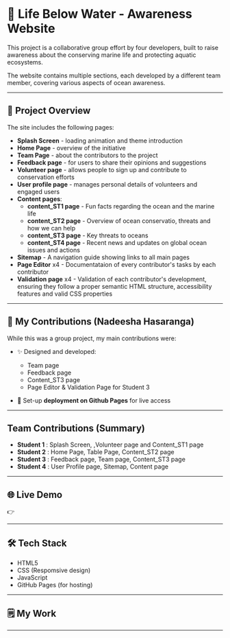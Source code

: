 # 🌊 Life Below Water - Awareness Website

This project is a collaborative group effort by four developers, built to raise awareness about the conserving marine life and protecting aquatic ecosystems.

The website contains multiple sections, each developed by a different team member, covering various aspects of ocean awareness.

---

## 📌 Project Overview

The site includes the following pages:
- **Splash Screen** - loading animation and theme introduction
- **Home Page** - overview of the initiative
- **Team Page** - about the contributors to the project
- **Feedback page** - for users to share their opinions and suggestions
- **Volunteer page** - allows people to sign up and contribute to conservation efforts
- **User profile page** - manages personal details of volunteers and engaged users
- **Content pages**:
  - **content_ST1 page** - Fun facts regarding the ocean and the marine life
  - **content_ST2 page** - Overview of ocean conservatio, threats and how we can help
  - **content_ST3 page** - Key threats to oceans
  - **content_ST4 page** - Recent news and updates on global ocean issues and actions
- **Sitemap** - A navigation guide showing links to all main pages
- **Page Editor** x4 - Documentataion of every contributor's tasks by each contributor
- **Validation page** x4 - Validation of each contributor's development, ensuring they follow a proper semantic HTML structure, accessibility features and valid CSS properties 
 
---

## 🙋 My Contributions (Nadeesha Hasaranga)

While this was a group project, my main contributions were: 
- ✨ Designed and developed:
    - Team page
    - Feedback page
    - Content_ST3 page
    - Page Editor & Validation Page for Student 3

- 🚀 Set-up **deployment on Github Pages** for live access

---

## Team Contributions (Summary)

- **Student 1** : Splash Screen, ,Volunteer page and Content_ST1 page
- **Student 2** : Home Page, Table Page, Content_ST2 page
- **Student 3** : Feedback page, Team page, Content_ST3 page
- **Student 4** : User Profile page, Sitemap, Content page

---

## 🌐 Live Demo

👉

---

## 🛠️ Tech Stack

- HTML5
- CSS (Respomsive design)
- JavaScript
- GitHub Pages (for hosting)

---

## 🗒️ My Work


---



                      
